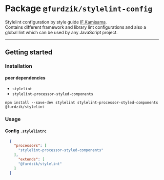 # Package `@furdzik/stylelint-config`

Stylelint configuration by style guide [IF.Kamisama](https://github.com/furdzik/IF.Kamisama).  
Contains different framework and library lint configurations and also a global lint which can be used by any JavaScript project.

---

## Getting started

### Installation

#### peer dependencies
- `stylelint`
- `stylelint-processor-styled-components`

```
npm install --save-dev stylelint stylelint-processor-styled-components @furdzik/stylelint
```

### Usage

#### Config `.stylelintrc`

```json
  {
    "processors": [
      "stylelint-processor-styled-components"
    ],
      "extends": [
      "@furdzik/stylelint"
    ]
  }
```
